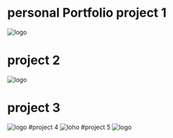 # personal Portfolio project 1
![logo]( https://github.com/Sohilyeole/templete1/blob/main/Screenshot%20(34).png?raw=true)
# project 2
![logo](https://github.com/Sohilyeole/templete1/blob/main/project%202/Screenshot%20(35).png?raw=true)
# project 3
![logo](https://github.com/Sohilyeole/templete1/blob/main/project%203/Screenshot%20(36).png?raw=true)
#project 4
![loho](https://github.com/Sohilyeole/templete1/blob/main/project%204/Screenshot%20(37).png?raw=true)
#project 5
![logo](https://github.com/Sohilyeole/templete1/blob/main/project%205/Screenshot%20(55).png?raw=true)
